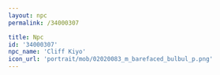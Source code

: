 ```yaml
---
layout: npc
permalink: /34000307

title: Npc
id: '34000307'
npc_name: 'Cliff Kiyo'
icon_url: 'portrait/mob/02020083_m_barefaced_bulbul_p.png'
---
```

